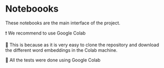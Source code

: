 # Noteboooks

These notebooks are the main interface of the project.

:heavy_exclamation_mark: We recommend to use Google Colab

:small_orange_diamond: This is because as it is very easy to clone the repository and download the different word embeddings in the Colab machine.

:small_orange_diamond: All the tests were done using Google Colab





